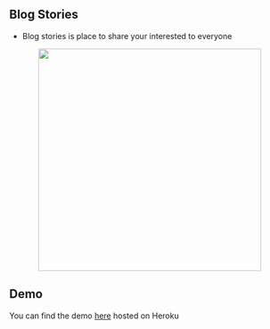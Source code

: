 
## Blog Stories
- Blog stories is place to share your interested to everyone
<p align="center"><a href="http://tweety-abs.herokuapp.com/" target="_blank"><img src="/images/blog-stories.png" width="400"></a></p>

## Demo 
You can find the demo [here](http://anton-tweety.herokuapp.com/) hosted on Heroku


